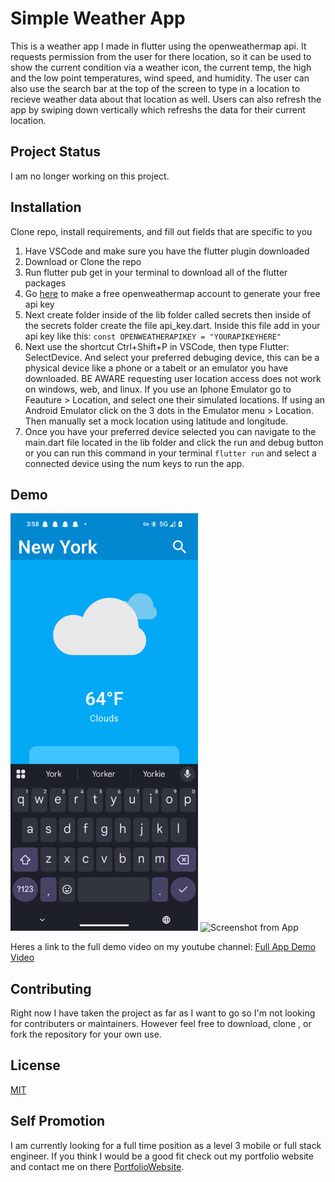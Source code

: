 # Simple Weather App

This is a weather app I made in flutter using the openweathermap api. It requests permission from the user for there location, so it can be used to show the current condition via a weather icon, the current temp, the high and the low point temperatures, wind speed, and humidity. The user can also use the search bar at the top of the screen to type in a location to recieve weather data about that location as well. Users can also refresh the app by swiping down vertically which refreshs the data for their current location.

## Project Status

I am no longer working on this project.

## Installation

Clone repo, install requirements, and fill out fields that are specific to you
1. Have VSCode and make sure you have the flutter plugin downloaded
2. Download or Clone the repo
3. Run flutter pub get in your terminal to download all of the flutter packages
4. Go [here](https://openweathermap.org/api) to make a free openweathermap account to generate your free api key
5. Next create folder inside of the lib folder called secrets then inside of the secrets folder create the file api_key.dart. Inside this file add in your api key like this: ``` const OPENWEATHERAPIKEY = "YOURAPIKEYHERE" ```
6. Next use the shortcut Ctrl+Shift+P in VSCode, then type Flutter: SelectDevice. And select your preferred debuging device, this can be a physical device like a phone or a tabelt or an emulator you have downloaded. BE AWARE requesting user location access does not work on windows, web, and linux. If you use an Iphone Emulator go to Feauture > Location, and select one their simulated locations. If using an Android Emulator click on the 3 dots in the Emulator menu > Location. Then manually set a mock location using latitude and longitude.
7. Once you have your preferred device selected you can navigate to the main.dart file located in the lib folder and click the run and debug button or you can run this command in your terminal ``` flutter run ``` and select a connected device using the num keys to run the app.

## Demo 

<img src="https://github.com/Juno-whut/Weather-App/blob/main/ReadMeAssets/Screenshot_20250430-155823.png" alt="Screenshot from App" width="300"/>
<img src="![your-image-url.png](https://github.com/Juno-whut/Weather-App/blob/main/ReadMeAssets/Screenshot_20250430-155832.png)" alt="Screenshot from App" width="300"/>

Heres a link to the full demo video on my youtube channel: [Full App Demo Video](https://youtu.be/Ppp-IdSLEco)

## Contributing

Right now I have taken the project as far as I want to go so I'm not looking for contributers or maintainers. However feel free to download, clone , or fork the repository for your own use.

## License

[MIT](https://choosealicense.com/licenses/mit/)

## Self Promotion
I am currently looking for a full time position as a level 3 mobile or full stack engineer. If you think I would be a good fit check out my portfolio website and contact me on there [PortfolioWebsite]().